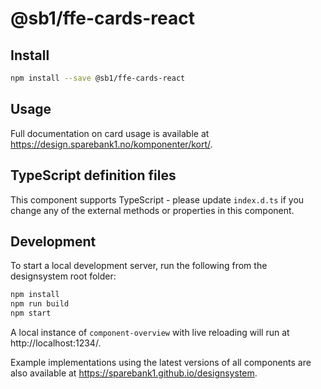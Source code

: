 # @sb1/ffe-cards-react

## Install

```bash
npm install --save @sb1/ffe-cards-react
```

## Usage

Full documentation on card usage is available at https://design.sparebank1.no/komponenter/kort/.

## TypeScript definition files

This component supports TypeScript - please update `index.d.ts` if you change any
of the external methods or properties in this component.

## Development

To start a local development server, run the following from the designsystem root folder:

```bash
npm install
npm run build
npm start
```

A local instance of `component-overview` with live reloading will run at http://localhost:1234/.

Example implementations using the latest versions of all components are also available at https://sparebank1.github.io/designsystem.
